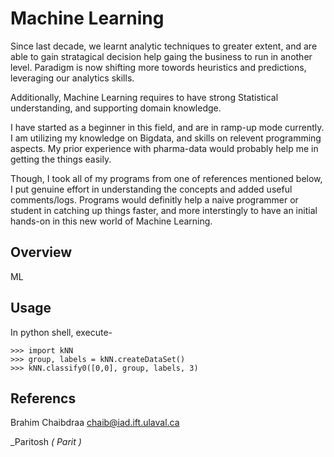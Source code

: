 # Machine Learning
Since last decade, we learnt analytic techniques to greater extent, and are able to gain stratagical decision help gaing the business to run in another level. Paradigm is now shifting more towords heuristics and predictions, leveraging our analytics skills.

Additionally, Machine Learning requires to have strong Statistical understanding, and supporting domain knowledge.

I have started as a beginner in this field, and are in ramp-up mode currently. I am utilizing my knowledge on Bigdata, and skills on relevent programming aspects. My prior experience with pharma-data would probably help me in getting the things easily. 

Though, I took all of my programs from one of references mentioned below, I put genuine effort in understanding the concepts and added useful comments/logs. Programs would definitly help a naive programmer or student in catching up things faster, and more interstingly to have an initial hands-on in this new world of Machine Learning.
## Overview

ML

## Usage

In python shell, execute-

    >>> import kNN
    >>> group, labels = kNN.createDataSet()
    >>> kNN.classify0([0,0], group, labels, 3)

## Referencs

Brahim Chaibdraa 
<chaib@iad.ift.ulaval.ca>

_Paritosh *( Parit )*
